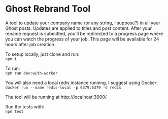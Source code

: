 # Ghost Rebrand Tool

A tool to update your company name (or any string, I suppose?) in all your Ghost posts.
Updates are applied to titles and post content. After your rename request is submitted,
you'll be redirected to a progress page where you can watch the progress of your job.
This page will be available for 24 hours after job creation.

To setup locally, just clone and run:<br>
```npm i```

To run:<br>
```npm run dev:with-worker```

You will also need a local redis instance running. I suggest using Docker:<br>
```docker run --name redis-local -p 6379:6379 -d redis```

The tool will be running at http://localhost:3000/

Run the tests with:<br>
```npm test```
